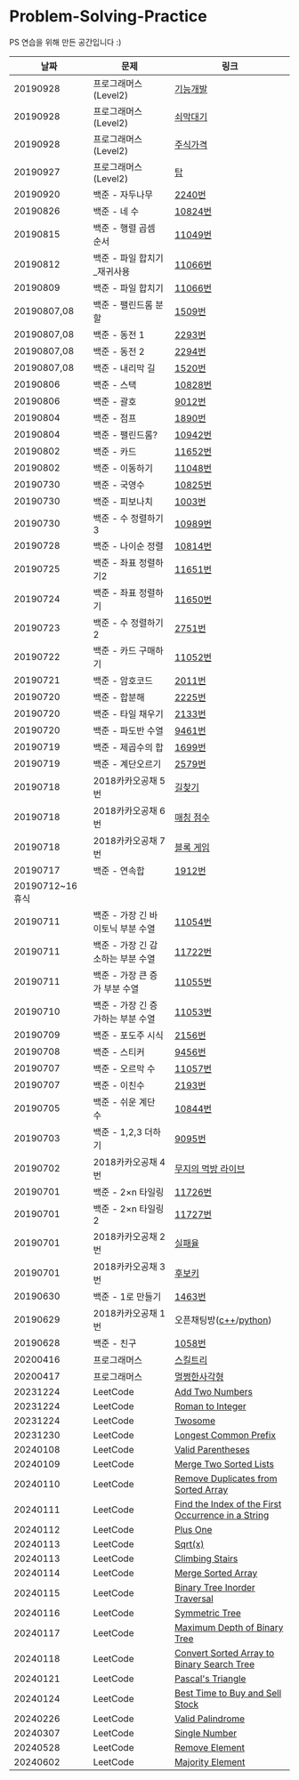 # Problem-Solving-Practice
PS 연습을 위해 만든 공간입니다 :)<br>

|날짜|문제|링크
|--|------|--|
|20190928|프로그래머스(Level2)|<a href="https://github.com/SiwonLim/Problem-Solving-Practice/blob/master/프로그래머스/프로그래머스_기능개발.cpp">기능개발</a>|
|20190928|프로그래머스(Level2)|<a href="https://github.com/SiwonLim/Problem-Solving-Practice/blob/master/프로그래머스/프로그래머스_쇠막대기.cpp">쇠막대기</a>|
|20190928|프로그래머스(Level2)|<a href="https://github.com/SiwonLim/Problem-Solving-Practice/blob/master/프로그래머스/프로그래머스_주식가격.cpp">주식가격</a>|
|20190927|프로그래머스(Level2)|<a href="https://github.com/SiwonLim/Problem-Solving-Practice/blob/master/프로그래머스/프로그래머스_탑.cpp">탑</a>|
|20190920|백준 - 자두나무|<a href="https://github.com/SiwonLim/Problem-Solving-Practice/blob/master/백준/백준(BOJ)_2240번%20-%20자두나무.cpp" target="_blank">2240번</a>|
|20190826|백준 - 네 수|<a href="https://github.com/SiwonLim/Problem-Solving-Practice/blob/master/백준/백준(BOJ)_10824번%20-%20네%20수.cpp" target="_blank">10824번</a>|
|20190815|백준 - 행렬 곱셈 순서|<a href="https://github.com/SiwonLim/Problem-Solving-Practice/blob/master/백준/백준(BOJ)_11049번%20-%20행렬%20곱셈%20순서.cpp">11049번</a>|
|20190812|백준 - 파일 합치기_재귀사용|<a href="https://github.com/SiwonLim/Problem-Solving-Practice/blob/master/백준/백준(BOJ)_11066번%20-%20파일%20합치기_재귀사용.cpp">11066번</a>|
|20190809|백준 - 파일 합치기|<a href="https://github.com/SiwonLim/Problem-Solving-Practice/blob/master/백준/백준(BOJ)_11066번%20-%20파일%20합치기.cpp">11066번</a>|
|20190807,08|백준 - 팰린드롬 분할|<a href="https://github.com/SiwonLim/Problem-Solving-Practice/blob/master/백준/백준(BOJ)_1509번%20-%20팰린드롬%20분할.cpp">1509번</a>|
|20190807,08|백준 - 동전 1|<a href="https://github.com/SiwonLim/Problem-Solving-Practice/blob/master/백준/백준(BOJ)_2293번%20-%20동전%201.cpp">2293번</a>|
|20190807,08|백준 - 동전 2|<a href="https://github.com/SiwonLim/Problem-Solving-Practice/blob/master/백준/백준(BOJ)_2294번%20-%20동전%202.cpp">2294번</a>|
|20190807,08|백준 - 내리막 길|<a href="https://github.com/SiwonLim/Problem-Solving-Practice/blob/master/백준/백준(BOJ)_1520번%20-%20내리막%20길.cpp">1520번</a>|
|20190806|백준 - 스택|<a href="https://github.com/SiwonLim/Problem-Solving-Practice/blob/master/백준/백준(BOJ)_10828번%20-%20스택.cpp">10828번</a>|
|20190806|백준 - 괄호|<a href="https://github.com/SiwonLim/Problem-Solving-Practice/blob/master/백준/백준(BOJ)_9012번%20-%20괄호.cpp">9012번</a>|
|20190804|백준 - 점프|<a href="https://github.com/SiwonLim/Problem-Solving-Practice/blob/master/백준/백준(BOJ)_1890번%20-%20점프.cpp">1890번</a>|
|20190804|백준 - 팰린드롬?|<a href="https://github.com/SiwonLim/Problem-Solving-Practice/blob/master/백준/백준(BOJ)_10942번%20-%20팰린드롬_.cpp">10942번</a>|
|20190802|백준 - 카드|<a href="https://github.com/SiwonLim/Problem-Solving-Practice/blob/master/백준/백준(BOJ)_11652번%20-%20카드.cpp">11652번</a>|
|20190802|백준 - 이동하기|<a href="https://github.com/SiwonLim/Problem-Solving-Practice/blob/master/백준/백준(BOJ)_11048번%20-%20이동하기.cpp">11048번</a>|
|20190730|백준 - 국영수|<a href="https://github.com/SiwonLim/Problem-Solving-Practice/blob/master/백준/백준(BOJ)_10825번%20-%20%20국영수.cpp">10825번</a>|
|20190730|백준 - 피보나치|<a href="https://github.com/SiwonLim/Problem-Solving-Practice/blob/master/백준/백준(BOJ)_1003번%20-%20피보나치%20함수.cpp">1003번</a>|
|20190730|백준 - 수 정렬하기3|<a href="https://github.com/SiwonLim/Problem-Solving-Practice/blob/master/백준/백준(BOJ)_10989번%20-%20수%20정렬하기3.cpp">10989번</a>|
|20190728|백준 - 나이순 정렬|<a href="https://github.com/SiwonLim/Problem-Solving-Practice/blob/master/백준/백준(BOJ)_10814번%20-%20나이순%20정렬.cpp">10814번</a>|
|20190725|백준 - 좌표 정렬하기2|<a href="https://github.com/SiwonLim/Problem-Solving-Practice/blob/master/백준/백준(BOJ)_11651번%20-%20좌표%20정렬하기2.cpp">11651번</a>|
|20190724|백준 - 좌표 정렬하기|<a href="https://github.com/SiwonLim/Problem-Solving-Practice/blob/master/백준/백준(BOJ)_11650번%20-%20좌표%20정렬하기.cpp">11650번</a>|
|20190723|백준 - 수 정렬하기2|<a href="https://github.com/SiwonLim/Problem-Solving-Practice/blob/master/백준/백준(BOJ)_2751번%20-%20수%20정렬하기2.cpp">2751번</a>|
|20190722|백준 - 카드 구매하기|<a href="https://github.com/SiwonLim/Problem-Solving-Practice/blob/master/백준/백준(BOJ)_11052번%20-%20카드%20구매하기.cpp">11052번</a>|
|20190721|백준 - 암호코드|<a href="https://github.com/SiwonLim/Problem-Solving-Practice/blob/master/백준/백준(BOJ)_2011번-암호코드.cpp">2011번</a>|
|20190720|백준 - 합분해|<a href="https://github.com/SiwonLim/Problem-Solving-Practice/blob/master/백준/백준(BOJ)_2225번-합분해.cpp">2225번</a>|
|20190720|백준 - 타일 채우기|<a href="https://github.com/SiwonLim/Problem-Solving-Practice/blob/master/백준/백준(BOJ)_2133번-타일%20채우기.cpp">2133번</a>|
|20190720|백준 - 파도반 수열|<a href="https://github.com/SiwonLim/Problem-Solving-Practice/blob/master/백준/백준(BOJ)_9461번-파도반%20수열.cpp">9461번</a>|
|20190719|백준 - 제곱수의 합|<a href="https://github.com/SiwonLim/Problem-Solving-Practice/blob/master/백준/1699_제곱수의%20합.cpp">1699번</a>|
|20190719|백준 - 계단오르기|<a href="https://github.com/SiwonLim/Problem-Solving-Practice/blob/master/백준/2579_계단오르기.cpp">2579번</a>|
|20190718|2018카카오공채 5번|<a href="https://github.com/SiwonLim/Problem-Solving-Practice/blob/master/2018%20카카오공채/5번_길찾기.cpp">길찾기</a>|
|20190718|2018카카오공채 6번|<a href="https://github.com/SiwonLim/Problem-Solving-Practice/blob/master/2018%20카카오공채/6번_매칭%20점수.cpp">매칭 점수</a>|
|20190718|2018카카오공채 7번|<a href="https://github.com/SiwonLim/Problem-Solving-Practice/blob/master/2018%20카카오공채/7번_블록%20게임.cpp">블록 게임</a>|
|20190717|백준 - 연속합|<a href="https://github.com/SiwonLim/Problem-Solving-Practice/blob/master/백준/1912_연속합.cpp">1912번</a>|
|20190712~16 휴식|
|20190711|백준 - 가장 긴 바이토닉 부분 수열|<a href="https://github.com/SiwonLim/Problem-Solving-Practice/blob/master/백준/11054_가장%20긴%20바이토닉%20부분%20수열.cpp">11054번</a>|
|20190711|백준 - 가장 긴 감소하는 부분 수열|<a href="https://github.com/SiwonLim/Problem-Solving-Practice/blob/master/백준/11722_가장%20긴%20감소하는%20부분%20수열.cpp">11722번</a>|
|20190711|백준 - 가장 큰 증가 부분 수열|<a href="https://github.com/SiwonLim/Problem-Solving-Practice/blob/master/백준/11055_가장%20큰%20증가%20부분%20수열.cpp">11055번</a>|
|20190710|백준 - 가장 긴 증가하는 부분 수열|<a href="https://github.com/SiwonLim/Problem-Solving-Practice/blob/master/백준/11053_가장%20긴%20증가하는%20부분%20수열.cpp">11053번</a>|
|20190709|백준 - 포도주 시식|<a href="https://github.com/SiwonLim/Problem-Solving-Practice/blob/master/백준/2156_포도주%20시식.cpp">2156번</a>|
|20190708|백준 - 스티커|<a href="https://github.com/SiwonLim/Problem-Solving-Practice/blob/master/백준/9456_스티커.cpp">9456번</a>|
|20190707|백준 - 오르막 수|<a href="https://github.com/SiwonLim/Problem-Solving-Practice/blob/master/백준/11057_오르막%20수.cpp">11057번</a>|
|20190707|백준 - 이친수|<a href="https://github.com/SiwonLim/Problem-Solving-Practice/blob/master/백준/2193_이친수.cpp">2193번</a>|
|20190705|백준 - 쉬운 계단 수|<a href="https://github.com/SiwonLim/Problem-Solving-Practice/blob/master/백준/10844_쉬운%20계단%20수.cpp">10844번</a>|
|20190703|백준 - 1,2,3 더하기|<a href="https://github.com/SiwonLim/Problem-Solving-Practice/blob/master/백준/9095_1%2C2%2C3%20더하기.cpp">9095번</a>|
|20190702|2018카카오공채 4번|<a href="https://github.com/SiwonLim/Problem-Solving-Practice/blob/master/2018%20카카오공채/4번_무지의%20먹방%20라이브.h">무지의 먹방 라이브</a>|
|20190701|백준 - 2×n 타일링|<a href="https://github.com/SiwonLim/Problem-Solving-Practice/blob/master/백준/11726_2×n%20타일링.cpp">11726번</a>|
|20190701|백준 - 2×n 타일링2|<a href="https://github.com/SiwonLim/Problem-Solving-Practice/blob/master/백준/11727_2×n%20타일링2.cpp">11727번</a>|
|20190701|2018카카오공채 2번|<a href="https://github.com/SiwonLim/Problem-Solving-Practice/blob/master/2018%20카카오공채/2번_실패율.h">실패율|
|20190701|2018카카오공채 3번|<a href="https://github.com/SiwonLim/Problem-Solving-Practice/blob/master/2018%20카카오공채/3번_후보키.h">후보키|
|20190630|백준 - 1로 만들기|<a href="https://github.com/SiwonLim/Problem-Solving-Practice/blob/master/백준/1463_1로%20만들기.cpp">1463번</a>|
|20190629|2018카카오공채 1번|오픈채팅방(<a href="https://github.com/SiwonLim/Problem-Solving-Practice/blob/master/2018%20카카오공채/1번_오픈채팅방/1번.h">c++</a>/<a href="https://github.com/SiwonLim/Problem-Solving-Practice/blob/master/2018%20카카오공채/1번_오픈채팅방/1번_파이썬.py">python</a>)|
|20190628|백준 - 친구|<a href="https://github.com/SiwonLim/Problem-Solving-Practice/blob/master/백준/1058_친구.cpp">1058번</a>|
|20200416|프로그래머스|<a href="https://github.com/SiwonLim/Problem-Solving-Practice/blob/master/프로그래머스/프로그래머스_스킬트리.cpp">스킬트리</a>|
|20200417|프로그래머스|<a href="https://github.com/SiwonLim/Problem-Solving-Practice/blob/master/프로그래머스/프로그래머스_멀쩡한사각형.cpp">멀쩡한사각형</a>|
|20231224|LeetCode|<a href="https://github.com/SiwonLim/Problem-Solving-Practice/blob/master/2023%20Leetcode/Add%20Two%20Numbers.md">Add Two Numbers</a>|
|20231224|LeetCode|<a href="https://github.com/SiwonLim/Problem-Solving-Practice/blob/master/2023%20Leetcode/Roman%20to%20Integer.md">Roman to Integer</a>|
|20231224|LeetCode|<a href="https://github.com/SiwonLim/Problem-Solving-Practice/blob/master/2023%20Leetcode/Twosome.md">Twosome</a>|
|20231230|LeetCode|<a href="https://github.com/SiwonLim/Problem-Solving-Practice/blob/master/2023%20Leetcode/Longest%20Common%20Prefix.md">Longest Common Prefix</a>|
|20240108|LeetCode|<a href="https://github.com/SiwonLim/Problem-Solving-Practice/blob/master/2024%20Leetcode/Valid%20Parentheses.md">Valid Parentheses</a>|
|20240109|LeetCode|<a href="https://github.com/SiwonLim/Problem-Solving-Practice/blob/master/2024%20Leetcode/Merge%20Two%20Sorted%20Lists.md">Merge Two Sorted Lists</a>|
|20240110|LeetCode|<a href="https://github.com/SiwonLim/Problem-Solving-Practice/blob/master/2024%20Leetcode/Remove%20Duplicates%20from%20Sorted%20Array.md">Remove Duplicates from Sorted Array</a>|
|20240111|LeetCode|<a href="https://github.com/SiwonLim/Problem-Solving-Practice/blob/master/2024%20Leetcode/Find%20the%20Index%20of%20the%20First%20Occurrence%20in%20a%20String.md">Find the Index of the First Occurrence in a String</a>|
|20240112|LeetCode|<a href="https://github.com/SiwonLim/Problem-Solving-Practice/blob/master/2024%20Leetcode/Plus%20One.md">Plus One</a>|
|20240113|LeetCode|<a href="https://github.com/SiwonLim/Problem-Solving-Practice/blob/master/2024%20Leetcode/Sqrt(x).md">Sqrt(x)</a>|
|20240113|LeetCode|<a href="https://github.com/SiwonLim/Problem-Solving-Practice/blob/master/2024%20Leetcode/Climbing%20Stairs.md">Climbing Stairs</a>|
|20240114|LeetCode|<a href="https://github.com/SiwonLim/Problem-Solving-Practice/blob/master/2024%20Leetcode/Merge%20Sorted%20Array.md">Merge Sorted Array</a>|
|20240115|LeetCode|<a href="https://github.com/SiwonLim/Problem-Solving-Practice/blob/master/2024%20Leetcode/Binary%20Tree%20Inorder%20Traversal.md">Binary Tree Inorder Traversal</a>|
|20240116|LeetCode|<a href="https://github.com/SiwonLim/Problem-Solving-Practice/blob/master/2024%20Leetcode/Symmetric%20Tree.md">Symmetric Tree</a>|
|20240117|LeetCode|<a href="https://github.com/SiwonLim/Problem-Solving-Practice/blob/master/2024%20Leetcode/Maximum%20Depth%20of%20Binary%20Tree.md">Maximum Depth of Binary Tree</a>|
|20240118|LeetCode|<a href="https://github.com/SiwonLim/Problem-Solving-Practice/blob/master/2024%20Leetcode/Convert%20Sorted%20Array%20to%20Binary%20Search%20Tree.md">Convert Sorted Array to Binary Search Tree</a>|
|20240121|LeetCode|<a href="https://github.com/SiwonLim/Problem-Solving-Practice/blob/master/2024%20Leetcode/Pascal's%20Triangle.md">Pascal's Triangle</a>|
|20240124|LeetCode|<a href="https://github.com/SiwonLim/Problem-Solving-Practice/blob/master/2024%20Leetcode/Best%20Time%20to%20Buy%20and%20Sell%20Stock.md">Best Time to Buy and Sell Stock</a>|
|20240226|LeetCode|<a href="https://github.com/SiwonLim/Problem-Solving-Practice/blob/master/2024%20Leetcode/Valid%20Palindrome.md">Valid Palindrome</a>|
|20240307|LeetCode|<a href="https://github.com/SiwonLim/Problem-Solving-Practice/blob/master/2024%20Leetcode/Single%20Number.md">Single Number</a>|
|20240528|LeetCode|<a href="https://github.com/SiwonLim/Problem-Solving-Practice/blob/master/2024%20Leetcode/Remove%20Element.md">Remove Element</a>|
|20240602|LeetCode|<a href="https://github.com/SiwonLim/Problem-Solving-Practice/blob/master/2024%20Leetcode/Majority%20Element.md">Majority Element</a>|